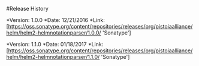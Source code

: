 #Release History

*Version:  1.0.0
*Date:     12/21/2016
*Link:     [https://oss.sonatype.org/content/repositories/releases/org/pistoiaalliance/helm/helm2-helmnotationparser/1.0.0/ 'Sonatype']
<br>

*Version:  1.1.0
*Date:     01/18/2017
*Link:     [https://oss.sonatype.org/content/repositories/releases/org/pistoiaalliance/helm/helm2-helmnotationparser/1.1.0/ 'Sonatype']
